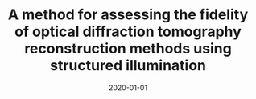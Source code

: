 ---
title: "A method for assessing the fidelity of optical diffraction tomography reconstruction methods using structured illumination"
collection: publications
permalink: /publication/2020-01-01-A-method-for-assessing-the-fidelity-of-optical-diffraction-tomography-reconstruction-methods-using-structured-illumination
category: 'journal'
date: 2020-01-01
venue: 'Optics Communications'
citation: ' Ahmed Ayoub,  Thanh-an Pham,  Joowon Lim,  Michael Unser,  Demetri Psaltis, &quot;A method for assessing the fidelity of optical diffraction tomography reconstruction methods using structured illumination.&quot; Optics Communications, 2020.'
---